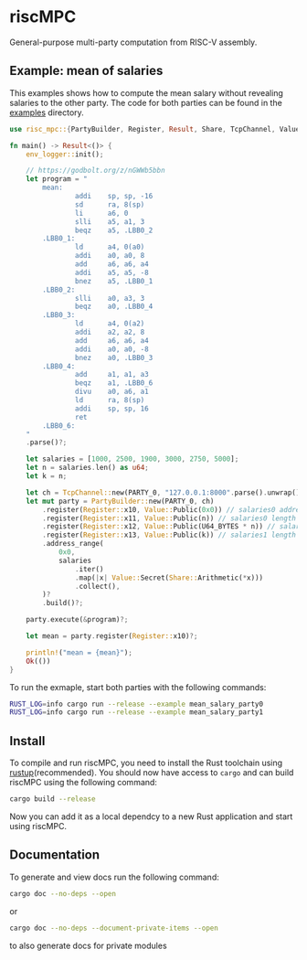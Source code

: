 # riscMPC

General-purpose multi-party computation from RISC-V assembly.

## Example: mean of salaries

This examples shows how to compute the mean salary without revealing salaries to the other party.
The code for both parties can be found in the [examples](examples) directory.

```rust
use risc_mpc::{PartyBuilder, Register, Result, Share, TcpChannel, Value, PARTY_0, U64_BYTES};

fn main() -> Result<()> {
    env_logger::init();

    // https://godbolt.org/z/nGWWb5bbn
    let program = "
        mean:
                addi    sp, sp, -16
                sd      ra, 8(sp)
                li      a6, 0
                slli    a5, a1, 3
                beqz    a5, .LBB0_2
        .LBB0_1:
                ld      a4, 0(a0)
                addi    a0, a0, 8
                add     a6, a6, a4
                addi    a5, a5, -8
                bnez    a5, .LBB0_1
        .LBB0_2:
                slli    a0, a3, 3
                beqz    a0, .LBB0_4
        .LBB0_3:
                ld      a4, 0(a2)
                addi    a2, a2, 8
                add     a6, a6, a4
                addi    a0, a0, -8
                bnez    a0, .LBB0_3
        .LBB0_4:
                add     a1, a1, a3
                beqz    a1, .LBB0_6
                divu    a0, a6, a1
                ld      ra, 8(sp)
                addi    sp, sp, 16
                ret
        .LBB0_6:
    "
    .parse()?;

    let salaries = [1000, 2500, 1900, 3000, 2750, 5000];
    let n = salaries.len() as u64;
    let k = n;

    let ch = TcpChannel::new(PARTY_0, "127.0.0.1:8000".parse().unwrap())?;
    let mut party = PartyBuilder::new(PARTY_0, ch)
        .register(Register::x10, Value::Public(0x0)) // salaries0 address
        .register(Register::x11, Value::Public(n)) // salaries0 length
        .register(Register::x12, Value::Public(U64_BYTES * n)) // salaries1 address
        .register(Register::x13, Value::Public(k)) // salaries1 length
        .address_range(
            0x0,
            salaries
                .iter()
                .map(|x| Value::Secret(Share::Arithmetic(*x)))
                .collect(),
        )?
        .build()?;

    party.execute(&program)?;

    let mean = party.register(Register::x10)?;

    println!("mean = {mean}");
    Ok(())
}
```

To run the exmaple, start both parties with the following commands:

```bash
RUST_LOG=info cargo run --release --example mean_salary_party0
RUST_LOG=info cargo run --release --example mean_salary_party1
```

## Install

To compile and run riscMPC, you need to install the Rust toolchain using [rustup](https://www.rust-lang.org/tools/install)(recommended).
You should now have access to `cargo` and can build riscMPC using the following command:

```bash
cargo build --release
```

Now you can add it as a local dependcy to a new Rust application and start using riscMPC.

## Documentation

To generate and view docs run the following command:

```bash
cargo doc --no-deps --open
```

or

```bash
cargo doc --no-deps --document-private-items --open
```

to also generate docs for private modules

